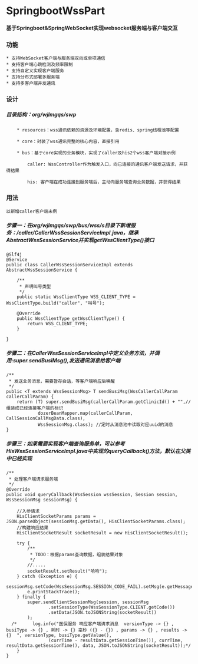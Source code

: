 # SpringbootWssPart
**基于Springboot&amp;SpringWebSocket实现websocket服务端与客户端交互**

### 功能

    * 支持WebSocket客户端与服务端双向或单项通信
    * 支持客户端心跳检测及频率限制
    * 支持自定义实现客户端服务
    * 支持分布式部署多服务端
    * 支持多客户端并发通讯

### 设计
    
#####  目录结构：org/wjlmgqs/swp
    
        * resources：wss通讯依赖的资源及环境配置，含redis、spring线程池等配置
        
        * core：封装了wss通讯完整的核心内容，直接引用
        
        * bus：基于core实现的业务模块，实现了caller及his2个wss客户端对接示例
            
            caller: WssController作为触发入口，向已连接的通讯客户端发送请求，并获得结果
            
            his: 客户端在成功连接到服务端后，主动向服务端查询业务数据，并获得结果
     
### 用法 

    以新增caller客户端未例    
    
#####  步骤一：在org/wjlmgqs/swp/bus/wss/s目录下新增服务：/caller/CallerWssSessionServiceImpl.java，继承AbstractWssSessionService并实现getWssClientType()接口

    @Slf4j
    @Service
    public class CallerWssSessionServiceImpl extends AbstractWssSessionService {
    
        /**
         * 声明叫号类型
         */
        public static WssClientType WSS_CLIENT_TYPE = WssClientType.build("caller", "叫号");
    
        @Override
        public WssClientType getWssClientType() {
            return WSS_CLIENT_TYPE;
        }
     
    }

#####  步骤二：在CallerWssSessionServiceImpl中定义业务方法，并调用:super.sendBusiMsg(),发送通讯消息给客户端


    /**
     * 发送业务消息，需要暂存会话，等客户端响应后唤醒
     */
    public <T extends WssSessionMsg> T sendBusiMsg(WssCallerCallParam callerCallParam) {
        return (T) super.sendBusiMsg(callerCallParam.getClinicId() + "",//组装成已经连接客户端的标识
                dozerBeanMapper.map(callerCallParam, CallSessionCallMsgData.class),
                WssSessionMsg.class); //定时从消息池中读取对应uuid的消息
    }

#####  步骤三：如果需要实现客户端查询服务单，可以参考HisWssSessionServiceImpl.java中实现的queryCallback()方法，默认在父类中已经实现


    /**
     * 处理客户端请求服务端
     */
    @Override
    public void queryCallback(WssSession wssSession, Session session, WssSessionMsg sessionMsg) {

        //入参请求
        HisClientSocketParams params = JSON.parseObject(sessionMsg.getData(), HisClientSocketParams.class);
        //构建响应结果
        HisClientSocketResult socketResult = new HisClientSocketResult();

        try {
            /**
             * TODO：根据params查询数据，组装结果对象
             */
            //.....
            socketResult.setResult("哈哈");
        } catch (Exception e) {
            sessionMsg.setCode(WssSessionMsg.SESSION_CODE_FAIL).setMsg(e.getMessage());
            e.printStackTrace();
        } finally {
            super.sendClientSessionMsg(session, sessionMsg
                    .setSessionType(WssSessionType.CLIENT.getCode())
                    .setData(JSON.toJSONString(socketResult))
            );
      /*      log.info("医保服务 响应客户端请求消息  versionType -> {} , busiType -> {} , 耗时 -> {} 毫秒 ({} - {}) , params -> {} , results -> {}  ", versionType, busiType.getValue(),
                    (currTime - resultData.getSessionTime()), currTime, resultData.getSessionTime(), data, JSON.toJSONString(socketResult));*/
        }
    }



    
             
        